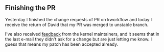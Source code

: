 ## Finishing the PR

Yesterday I finished the change requests of PR on kworkflow and today I receive the return of David that my PR was merged to unstable branch.

I've also received [feedback](https://lore.kernel.org/linux-iio/20240613153920.14647-1-hagisf@usp.br/) from the kernel maintainers, and it seems that in the last e-mail they didn't ask for a change but are just letting me know. I guess that means my patch has been accepted already.
